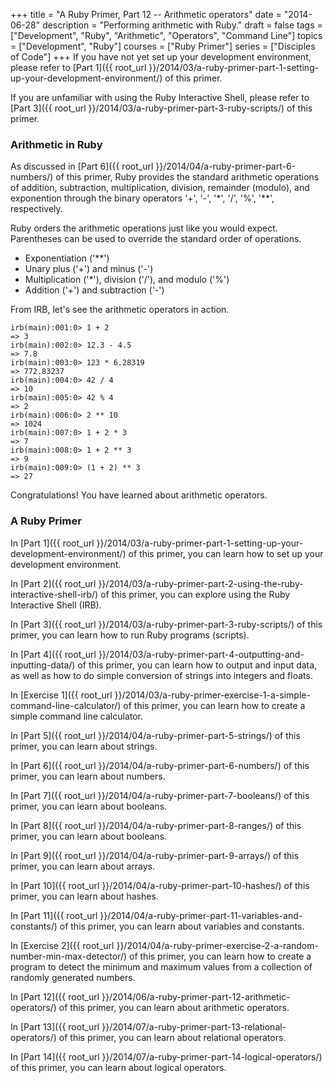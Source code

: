 +++
title = "A Ruby Primer, Part 12 -- Arithmetic operators"
date = "2014-06-28"
description = "Performing arithmetic with Ruby."
draft = false
tags = ["Development", "Ruby", "Arithmetic", "Operators", "Command Line"]
topics = ["Development", "Ruby"]
courses = ["Ruby Primer"]
series = ["Disciples of Code"]
+++
If you have not yet set up your development environment, please refer to [Part 1]({{ root_url }}/2014/03/a-ruby-primer-part-1-setting-up-your-development-environment/) of this primer.

If you are unfamiliar with using the Ruby Interactive Shell, please refer to [Part 3]({{ root_url }}/2014/03/a-ruby-primer-part-3-ruby-scripts/) of this primer.

### Arithmetic in Ruby

As discussed in [Part 6]({{ root_url }}/2014/04/a-ruby-primer-part-6-numbers/) of this primer, Ruby provides the standard arithmetic operations of addition, subtraction, multiplication, division, remainder (modulo), and exponention through the binary operators '+', '-', '\*', '/', '%', '\*\*', respectively.

Ruby orders the arithmetic operations just like you would expect. Parentheses can be used to override the standard order of operations.

- Exponentiation ('\*\*')
- Unary plus ('+') and minus ('-')
- Multiplication ('\*'), division ('/'), and modulo ('%')
- Addition ('+') and subtraction ('-')

From IRB, let's see the arithmetic operators in action.

``` irb Arithmetic operators
irb(main):001:0> 1 + 2
=> 3
irb(main):002:0> 12.3 - 4.5
=> 7.8
irb(main):003:0> 123 * 6.28319
=> 772.83237
irb(main):004:0> 42 / 4
=> 10
irb(main):005:0> 42 % 4
=> 2
irb(main):006:0> 2 ** 10
=> 1024
irb(main):007:0> 1 + 2 * 3
=> 7
irb(main):008:0> 1 + 2 ** 3
=> 9
irb(main):009:0> (1 + 2) ** 3
=> 27
```

Congratulations! You have learned about arithmetic operators.

### A Ruby Primer

In [Part 1]({{ root_url }}/2014/03/a-ruby-primer-part-1-setting-up-your-development-environment/) of this primer, you can learn how to set up your development environment.

In [Part 2]({{ root_url }}/2014/03/a-ruby-primer-part-2-using-the-ruby-interactive-shell-irb/) of this primer, you can explore using the Ruby Interactive Shell (IRB).

In [Part 3]({{ root_url }}/2014/03/a-ruby-primer-part-3-ruby-scripts/) of this primer, you can learn how to run Ruby programs (scripts).

In [Part 4]({{ root_url }}/2014/03/a-ruby-primer-part-4-outputting-and-inputting-data/) of this primer, you can learn how to output and input data, as well as how to do simple conversion of strings into integers and floats.

In [Exercise 1]({{ root_url }}/2014/03/a-ruby-primer-exercise-1-a-simple-command-line-calculator/) of this primer, you can learn how to create a simple command line calculator.

In [Part 5]({{ root_url }}/2014/04/a-ruby-primer-part-5-strings/) of this primer, you can learn about strings.

In [Part 6]({{ root_url }}/2014/04/a-ruby-primer-part-6-numbers/) of this primer, you can learn about numbers.

In [Part 7]({{ root_url }}/2014/04/a-ruby-primer-part-7-booleans/) of this primer, you can learn about booleans.

In [Part 8]({{ root_url }}/2014/04/a-ruby-primer-part-8-ranges/) of this primer, you can learn about booleans.

In [Part 9]({{ root_url }}/2014/04/a-ruby-primer-part-9-arrays/) of this primer, you can learn about arrays.

In [Part 10]({{ root_url }}/2014/04/a-ruby-primer-part-10-hashes/) of this primer, you can learn about hashes.

In [Part 11]({{ root_url }}/2014/04/a-ruby-primer-part-11-variables-and-constants/) of this primer, you can learn about variables and constants.

In [Exercise 2]({{ root_url }}/2014/04/a-ruby-primer-exercise-2-a-random-number-min-max-detector/) of this primer, you can learn how to create a program to detect the minimum and maximum values from a collection of randomly generated numbers.

In [Part 12]({{ root_url }}/2014/06/a-ruby-primer-part-12-arithmetic-operators/) of this primer, you can learn about arithmetic operators.

In [Part 13]({{ root_url }}/2014/07/a-ruby-primer-part-13-relational-operators/) of this primer, you can learn about relational operators.

In [Part 14]({{ root_url }}/2014/07/a-ruby-primer-part-14-logical-operators/) of this primer, you can learn about logical operators.
